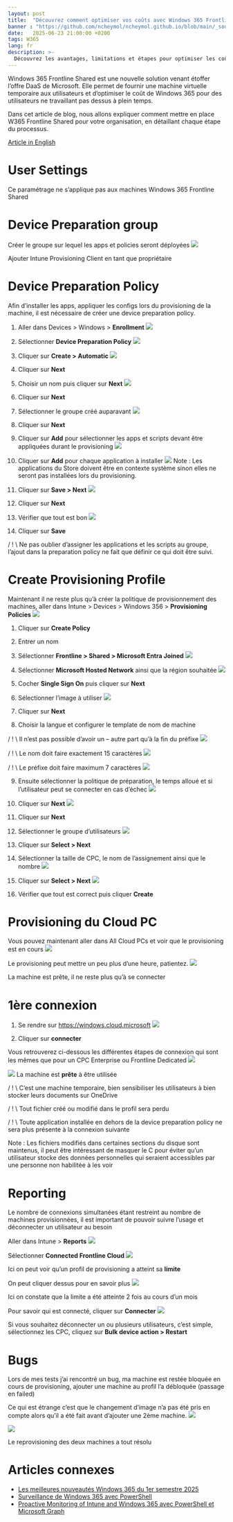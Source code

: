 ```yaml
---
layout: post
title:  "Découvrez comment optimiser vos coûts avec Windows 365 Frontline Shared"
banner : "https://github.com/ncheymol/ncheymol.github.io/blob/main/_sources/w365-Shared/1.jpg?raw=true"
date:   2025-06-23 21:00:00 +0200
tags: W365
lang: fr
description: >-
  Découvrez les avantages, limitations et étapes pour optimiser les coûts avec Windows 365 Frontline Shared. Tutoriel complet pour entreprises et IT pros.
---
```


Windows 365 Frontline Shared est une nouvelle solution venant étoffer l’offre DaaS de Microsoft. Elle permet de fournir une machine virtuelle temporaire aux utilisateurs et d’optimiser le coût de Windows 365 pour des utilisateurs ne travaillant pas dessus à plein temps.

Dans cet article de blog, nous allons expliquer comment mettre en place W365 Frontline Shared pour votre organisation, en détaillant chaque étape du processus.

[Article in English](https://ncheymol.github.io/w365/2025/06/23/Learn-how-to-optimize-your-costs-with-Windows-365-Frontline-Shared.html)

# User Settings
Ce paramétrage ne s’applique pas aux machines Windows 365 Frontline Shared

# Device Preparation group
Créer le groupe sur lequel les apps et policies seront déployées
![](https://github.com/ncheymol/ncheymol.github.io/blob/main/_sources/w365-Shared/2.png?raw=true)

Ajouter Intune Provisioning Client en tant que propriétaire

# Device Preparation Policy
Afin d’installer les apps, appliquer les configs lors du provisioning de la machine, il est nécessaire de créer une device preparation policy.

1. Aller dans Devices > Windows > **Enrollment**
![](https://github.com/ncheymol/ncheymol.github.io/blob/main/_sources/w365-Shared/3.png?raw=true)

2. Sélectionner **Device Preparation Policy**
![](https://github.com/ncheymol/ncheymol.github.io/blob/main/_sources/w365-Shared/4.png?raw=true)

3. Cliquer sur **Create > Automatic**
![](https://github.com/ncheymol/ncheymol.github.io/blob/main/_sources/w365-Shared/5.png?raw=true)

4. Cliquer sur **Next**

5. Choisir un nom puis cliquer sur **Next**
![](https://github.com/ncheymol/ncheymol.github.io/blob/main/_sources/w365-Shared/6.png?raw=true)

6. Cliquer sur **Next**

7. Sélectionner le groupe créé auparavant
![](https://github.com/ncheymol/ncheymol.github.io/blob/main/_sources/w365-Shared/7.png?raw=true)

8. Cliquer sur **Next**

9. Cliquer sur **Add** pour sélectionner les apps et scripts devant être appliquées durant le provisioning
![](https://github.com/ncheymol/ncheymol.github.io/blob/main/_sources/w365-Shared/8.png?raw=true)

10. Cliquer sur **Add** pour chaque application à installer
![](https://github.com/ncheymol/ncheymol.github.io/blob/main/_sources/w365-Shared/9.png?raw=true)
Note : Les applications du Store doivent être en contexte système sinon elles ne seront pas installées lors du provisioning.
11. Cliquer sur **Save > Next**
![](https://github.com/ncheymol/ncheymol.github.io/blob/main/_sources/w365-Shared/10.png?raw=true)

12. Cliquer sur **Next**

13. Vérifier que tout est bon
![](https://github.com/ncheymol/ncheymol.github.io/blob/main/_sources/w365-Shared/11.png?raw=true)

14. Cliquer sur **Save**

/ ! \ Ne pas oublier d’assigner les applications et les scripts au groupe, l’ajout dans la preparation policy ne fait que définir ce qui doit être suivi.

# Create Provisioning Profile
Maintenant il ne reste plus qu’à créer la politique de provisionnement des machines, aller dans Intune > Devices > Windows 356 > **Provisioning Policies**
![](https://github.com/ncheymol/ncheymol.github.io/blob/main/_sources/w365-Shared/12.png?raw=true)

1. Cliquer sur **Create Policy**

2. Entrer un nom

3. Sélectionner **Frontline > Shared > Microsoft Entra Joined**
![](https://github.com/ncheymol/ncheymol.github.io/blob/main/_sources/w365-Shared/13.png?raw=true)

4. Sélectionner **Microsoft Hosted Network** ainsi que la région souhaitée
![](https://github.com/ncheymol/ncheymol.github.io/blob/main/_sources/w365-Shared/14.png?raw=true)

5. Cocher **Single Sign On** puis cliquer sur **Next**

6. Sélectionner l’image à utiliser
![](https://github.com/ncheymol/ncheymol.github.io/blob/main/_sources/w365-Shared/15.png?raw=true)

7. Cliquer sur **Next**

8. Choisir la langue et configurer le template de nom de machine

/ ! \ Il n’est pas possible d’avoir un – autre part qu’à la fin du préfixe
![](https://github.com/ncheymol/ncheymol.github.io/blob/main/_sources/w365-Shared/16.png?raw=true)

/ ! \ Le nom doit faire exactement 15 caractères
![](https://github.com/ncheymol/ncheymol.github.io/blob/main/_sources/w365-Shared/17.png?raw=true)

/ ! \ Le préfixe doit faire maximum 7 caractères
![](https://github.com/ncheymol/ncheymol.github.io/blob/main/_sources/w365-Shared/18.png?raw=true)

9. Ensuite sélectionner la politique de préparation, le temps alloué et si l’utilisateur peut se connecter en cas d’échec
![](https://github.com/ncheymol/ncheymol.github.io/blob/main/_sources/w365-Shared/19.png?raw=true)

10. Cliquer sur **Next**
![](https://github.com/ncheymol/ncheymol.github.io/blob/main/_sources/w365-Shared/20.png?raw=true)

11. Cliquer sur **Next**

12. Sélectionner le groupe d’utilisateurs
![](https://github.com/ncheymol/ncheymol.github.io/blob/main/_sources/w365-Shared/21.png?raw=true)

13. Cliquer sur **Select > Next**

14. Sélectionner la taille de CPC, le nom de l’assignement ainsi que le nombre
![](https://github.com/ncheymol/ncheymol.github.io/blob/main/_sources/w365-Shared/22.png?raw=true)

15. Cliquer sur **Select > Next**
![](https://github.com/ncheymol/ncheymol.github.io/blob/main/_sources/w365-Shared/23.png?raw=true)

16. Vérifier que tout est correct puis cliquer **Create**


# Provisioning du Cloud PC
Vous pouvez maintenant aller dans All Cloud PCs et voir que le provisioning est en cours
![](https://github.com/ncheymol/ncheymol.github.io/blob/main/_sources/w365-Shared/24.png?raw=true)

Le provisioning peut mettre un peu plus d’une heure, patientez.
![](https://github.com/ncheymol/ncheymol.github.io/blob/main/_sources/w365-Shared/25.png?raw=true)

La machine est prête, il ne reste plus qu’à se connecter

# 1ère connexion
1. Se rendre sur https://windows.cloud.microsoft
![](https://github.com/ncheymol/ncheymol.github.io/blob/main/_sources/w365-Shared/26.png?raw=true)

2. Cliquer sur **connecter**

Vous retrouverez ci-dessous les différentes étapes de connexion qui sont les mêmes que pour un CPC Enterprise ou Frontline Dedicated
![](https://github.com/ncheymol/ncheymol.github.io/blob/main/_sources/w365-Shared/27.png?raw=true)

![](https://github.com/ncheymol/ncheymol.github.io/blob/main/_sources/w365-Shared/28.png?raw=true)
La machine est **prête** à être utilisée

/ ! \ C’est une machine temporaire, bien sensibiliser les utilisateurs à bien stocker leurs documents sur OneDrive

/ ! \ Tout fichier créé ou modifié dans le profil sera perdu

/ ! \ Toute application installée en dehors de la device preparation policy ne sera plus présente à la connexion suivante

Note : Les fichiers modifiés dans certaines sections du disque sont maintenus, il peut être intéressant de masquer le C pour éviter qu’un utilisateur stocke des données personnelles qui seraient accessibles par une personne non habilitée à les voir

# Reporting
Le nombre de connexions simultanées étant restreint au nombre de machines provisionnées, il est important de pouvoir suivre l’usage et déconnecter un utilisateur au besoin

Aller dans Intune > **Reports**
![](https://github.com/ncheymol/ncheymol.github.io/blob/main/_sources/w365-Shared/29.png?raw=true)

Sélectionner **Connected Frontline Cloud**
![](https://github.com/ncheymol/ncheymol.github.io/blob/main/_sources/w365-Shared/30.png?raw=true)

Ici on peut voir qu’un profil de provisioning a atteint sa **limite**

On peut cliquer dessus pour en savoir plus
![](https://github.com/ncheymol/ncheymol.github.io/blob/main/_sources/w365-Shared/31.png?raw=true)

Ici on constate que la limite a été atteinte 2 fois au cours d’un mois

Pour savoir qui est connecté, cliquer sur **Connecter**
![](https://github.com/ncheymol/ncheymol.github.io/blob/main/_sources/w365-Shared/32.png?raw=true)

Si vous souhaitez déconnecter un ou plusieurs utilisateurs, c’est simple, sélectionnez les CPC, cliquez sur **Bulk device action > Restart**


# Bugs
Lors de mes tests j’ai rencontré un bug, ma machine est restée bloquée en cours de provisioning, ajouter une machine au profil l’a débloquée (passage en failed)

Ce qui est étrange c’est que le changement d’image n’a pas été pris en compte alors qu’il a été fait avant d’ajouter une 2ème machine.
![](https://github.com/ncheymol/ncheymol.github.io/blob/main/_sources/w365-Shared/33.png?raw=true)

![](https://github.com/ncheymol/ncheymol.github.io/blob/main/_sources/w365-Shared/34.png?raw=true)

Le reprovisioning des deux machines a tout résolu

# Articles connexes

- [Les meilleures nouveautés Windows 365 du 1er semestre 2025](/2025/08/05/Les%20meilleurs%20nouveaut%C3%A9es%20Windows%20365%20du%201er%20semestre%202025.html)
- [Surveillance de Windows 365 avec PowerShell](/2024/11/01/Surveillance-de-Windows-365-avec-PowerShell.html)
- [Proactive Monitoring of Intune and Windows 365 avec PowerShell et Microsoft Graph](/2025/07/29/Proactive-Monitoring-of-Intune-and-Windows-365-with-PowerShell-and-Microsoft-Graph.html)
